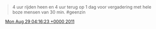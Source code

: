 > 4 uur rijden heen en 4 uur terug op 1 dag voor vergadering met hele boze mensen van 30 min\. \#geenzin

<img src="../../media/tweet.ico" width="12" /> [Mon Aug 29 04:16:23 +0000 2011](https://twitter.com/DromerDenker/status/108030208765997056)